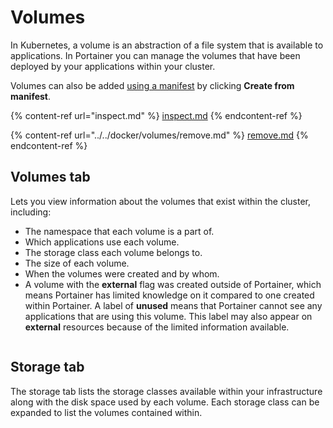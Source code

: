 # Volumes

In Kubernetes, a volume is an abstraction of a file system that is available to applications. In Portainer you can manage the volumes that have been deployed by your applications within your cluster.


Volumes can also be added [using a manifest](../applications/manifest.md) by clicking **Create from manifest**.


{% content-ref url="inspect.md" %}
[inspect.md](inspect.md)
{% endcontent-ref %}

{% content-ref url="../../docker/volumes/remove.md" %}
[remove.md](../../docker/volumes/remove.md)
{% endcontent-ref %}

## Volumes tab

Lets you view information about the volumes that exist within the cluster, including:

* The namespace that each volume is a part of.
* Which applications use each volume.
* The storage class each volume belongs to.
* The size of each volume.
* When the volumes were created and by whom.
* A volume with the **external** flag was created outside of Portainer, which means Portainer has limited knowledge on it compared to one created within Portainer. A label of **unused** means that Portainer cannot see any applications that are using this volume. This label may also appear on **external** resources because of the limited information available.

<figure><img src="../../../.gitbook/assets/2.15-kubernetes_volumes_voulme_list.png" alt=""><figcaption></figcaption></figure>

## Storage tab

The storage tab lists the storage classes available within your infrastructure along with the disk space used by each volume. Each storage class can be expanded to list the volumes contained within.

<figure><img src="../../../.gitbook/assets/2.15-kubernetes_volumes_storage_list.png" alt=""><figcaption></figcaption></figure>
